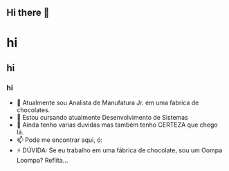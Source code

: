 ## Hi there 👋
# hi
## hi
### hi 

- 🔭 Atualmente sou Analista de Manufatura Jr. em uma fabrica de chocolates. 
- 🌱 Estou cursando atualmente Desenvolvimento de Sistemas 
- 🤔 Ainda tenho varias duvidas mas também tenho CERTEZA que chego lá.
- 📫 Pode me encontrar aqui, ó: 
- ⚡ DÚVIDA: Se eu trabalho em uma fábrica de chocolate, sou um Oompa Loompa? Reflita...
  
